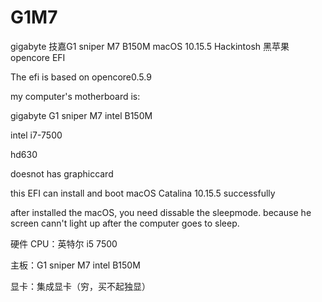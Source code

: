 # G1M7
gigabyte 技嘉G1 sniper M7 B150M macOS 10.15.5 Hackintosh 黑苹果opencore EFI

The efi is based on opencore0.5.9

my computer's motherboard is:

gigabyte G1 sniper M7 intel B150M

intel i7-7500

hd630

doesnot has graphiccard

this EFI can install and boot macOS Catalina 10.15.5 successfully

after installed the macOS, you need dissable the sleepmode. because he screen cann't light up after the computer goes to sleep.

硬件
CPU：英特尔 i5 7500

主板：G1 sniper M7 intel B150M

显卡：集成显卡（穷，买不起独显）

